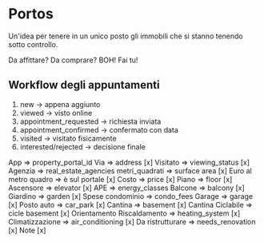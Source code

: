 # Portos

Un'idea per tenere in un unico posto gli immobili che si stanno tenendo sotto controllo.

Da affittare? Da comprare? BOH!
Fai tu!

## Workflow degli appuntamenti

1. new → appena aggiunto
2. viewed → visto online
3. appointment_requested → richiesta inviata
4. appointment_confirmed → confermato con data
5. visited → visitato fisicamente
6. interested/rejected → decisione finale

App => property_portal_id
Via => address [x]
Visitato => viewing_status [x]
Agenzia => real_estate_agencies
metri_quadrati => surface area [x]
Euro al metro quadro => è sul portale [x]
Costo => price [x]
Piano => floor [x]
Ascensore => elevator [x]
APE => energy_classes
Balcone => balcony [x]
Giardino => garden [x]
Spese condominio => condo_fees
Garage => garage [x]
Posto auto => car_park [x]
Cantina => basement [x]
Cantina Ciclabile => cicle basement [x]
Orientamento
Riscaldamento => heating_system [x]
Climatizzazione => air_conditioning [x]
Da ristrutturare => needs_renovation [x]
Note [x]